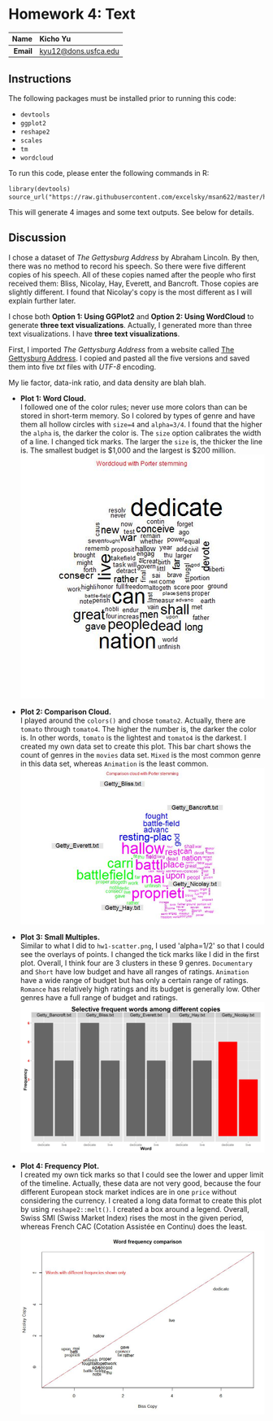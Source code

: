 Homework 4: Text
==============================

| **Name**  | Kicho Yu  |
|----------:|:-------------|
| **Email** | kyu12@dons.usfca.edu |

## Instructions ##

The following packages must be installed prior to running this code:

- `devtools`
- `ggplot2`
- `reshape2`
- `scales`
- `tm`
- `wordcloud`


To run this code, please enter the following commands in R:

```
library(devtools)
source_url("https://raw.githubusercontent.com/excelsky/msan622/master/homework4/622_Visualization_HAG4.R")
```

This will generate 4 images and some text outputs. See below for details.


## Discussion ##

I chose a dataset of *The Gettysburg Address* by Abraham Lincoln. By then, there was no method to record his speech. So there were five different copies of his speech. All of these copies named after the people who first received them: Bliss, Nicolay, Hay, Everett, and Bancroft. Those copies are slightly different. I found that Nicolay's copy is the most different as I will explain further later.  

I chose both **Option 1: Using GGPlot2** and **Option 2: Using WordCloud** to generate **three text visualizations**. Actually, I generated more than three text visualizations. I have **three text visualizations**.

First, I imported *The Gettysburg Address* from a website called [The Gettysburg Address](http://www.abrahamlincolnonline.org/lincoln/speeches/gettysburg.htm). I copied and pasted all the five versions and saved them into five *txt* files with *UTF-8* encoding.

My lie factor, data-ink ratio, and data density are blah blah.

- **Plot 1: Word Cloud.**  
I followed one of the color rules; never use more colors than can be stored in short-term
memory. So I colored by types of genre and have them all hollow circles with `size=4` and `alpha=3/4`. I found that the higher the `alpha` is, the darker the color is. The `size` option calibrates the width of a line. I changed tick marks. The larger the `size` is, the thicker the line is. The smallest budget is $1,000 and the largest is $200 million.  
![IMAGE](Wordcloud_with_Porter_stemming.jpg)  

- **Plot 2: Comparison Cloud.**  
I played around the `colors()` and chose `tomato2`. Actually, there are `tomato` through `tomato4`. The higher the number is, the darker the color is. In other words, `tomato` is the lightest and `tomato4` is the darkest. I created my own data set to create this plot. This bar chart shows the count of genres in the `movies` data set. `Mixed` is the most common genre in this data set, whereas `Animation` is the least common.     
![IMAGE](comparison_cloud_with_Porter_stemming.jpg)  

- **Plot 3: Small Multiples.**  
Similar to what I did to `hw1-scatter.png`, I used 'alpha=1/2' so that I could see the overlays of points. I changed the tick marks like I did in the first plot. Overall, I think four are 3 clusters in these 9 genres. `Documentary` and `Short` have low budget and have all ranges of ratings. `Animation` have a wide range of budget but has only a certain range of ratings. `Romance` has relatively high ratings and its budget is generally low. Other genres have a full range of budget and ratings.  
![IMAGE](smallmult.jpg)  

- **Plot 4: Frequency Plot.**  
I created my own tick marks so that I could see the lower and upper limit of the timeline. Actually, these data are not very good, because the four different European stock market indices are in one `price` without considering the currency. I created a long data format to create this plot by using `reshape2::melt()`. I created a box around a legend. Overall, Swiss SMI (Swiss Market Index) rises the most in the given period, whereas French CAC (Cotation Assistée en Continu) does the least.  
![IMAGE](freqcomp.jpg)
